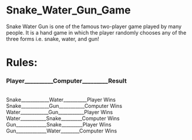 # Snake_Water_Gun_Game

Snake Water Gun is one of the famous two-player game played by many people. It is a hand game in which the player randomly chooses any of the three forms i.e. snake, water, and gun!

# Rules:
<h3>          Player__________Computer_________Result </h3><br>
              Snake____________Water__________Player Wins<br>
              Snake____________Gun___________Computer Wins<br>
              Water____________Gun___________Player Wins<br>
              Water___________Snake_________Computer Wins<br>
              Gun_____________Snake_________Player Wins<br>
              Gun_____________Water________Computer Wins<br>
